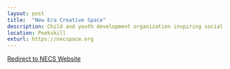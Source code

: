 ```yaml
---
layout: post
title:  "New Era Creative Space"
description: Child and youth development organization inspiring social change through creative programs.
location: Peekskill
exturl: https://necspace.org
---
```

<p><a href="https://necspace.org">Redirect to NECS Website</a></p>
